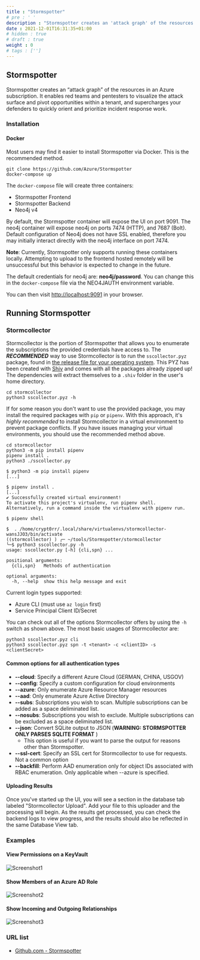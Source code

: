 ```yaml
---
title : "Stormspotter"
# pre : ' '
description : "Stormspotter creates an 'attack graph' of the resources in an Azure subscription."
date : 2021-12-01T16:31:35+01:00
# hidden : true
# draft : true
weight : 0
# tags : ['']
---
```


## Stormspotter

Stormspotter creates an “attack graph” of the resources in an Azure subscription. It enables red teams and pentesters to visualize the attack surface and pivot opportunities within a tenant, and supercharges your defenders to quickly orient and prioritize incident response work.

### Installation

#### Docker

Most users may find it easier to install Stormspotter via Docker. This is the recommended method.

```plain
git clone https://github.com/Azure/Stormspotter
docker-compose up
```

The `docker-compose` file will create three containers:

* Stormspotter Frontend
* Stormspotter Backend
* Neo4j v4

By default, the Stormspotter container will expose the UI on port 9091. The neo4j container will expose neo4j on ports 7474 (HTTP), and 7687 (Bolt). Default configuration of Neo4j does not have SSL enabled, therefore you may initially interact directly with the neo4j interface on port 7474.

**Note**: Currently, Stormspotter only supports running these containers locally. Attempting to upload to the frontend hosted remotely will be unsuccessful but this behavior is expected to change in the future.

The default credentials for neo4j are: **neo4j/password**. You can change this in the `docker-compose` file via the NEO4JAUTH environment variable.

You can then visit <http://localhost:9091> in your browser.

## Running Stormspotter

### Stormcollector

Stormcollector is the portion of Stormspotter that allows you to enumerate the subscriptions the provided credentials have access to. The **_RECOMMENDED_** way to use Stormcollector is to run the `sscollector.pyz` package, found in [the release file for your operating system](https://github.com/Azure/Stormspotter/releases/). This PYZ has been created with [Shiv](https://github.com/linkedin/shiv) and comes with all the packages already zipped up! The dependencies will extract themselves to a `.shiv` folder in the user's home directory.

```plain
cd stormcollector
python3 sscollector.pyz -h
```

If for some reason you don't want to use the provided package, you may install the required packages with `pip` or `pipenv`. With this approach, it's _highly recommended_ to install Stormcollector in a virtual environment to prevent package conflicts. If you have issues managing your virtual environments, you should use the recommended method above.

```plain
cd stormcollector
python3 -m pip install pipenv
pipenv install .
python3 ./sscollector.py
```

```plain
$ python3 -m pip install pipenv
[...]

$ pipenv install .
[...]
✔ Successfully created virtual environment! 
To activate this project's virtualenv, run pipenv shell.
Alternatively, run a command inside the virtualenv with pipenv run.

$ pipenv shell

$  . /home/crypt0rr/.local/share/virtualenvs/stormcollector-wansJJO3/bin/activate
((stormcollector) ) ╭─ ~/tools/Stormspotter/stormcollector 
╰─$ python3 sscollector.py -h    
usage: sscollector.py [-h] {cli,spn} ...

positional arguments:
  {cli,spn}   Methods of authentication

optional arguments:
  -h, --help  show this help message and exit
```

Current login types supported:

* Azure CLI (must use `az login` first)
* Service Principal Client ID/Secret

You can check out all of the options Stormcollector offers by using the `-h` switch as shown above. The most basic usages of Stormcollector are:

```plain
python3 sscollector.pyz cli
python3 sscollector.pyz spn -t <tenant> -c <clientID> -s <clientSecret>
```

#### Common options for all authentication types

* **--cloud**: Specify a different Azure Cloud (GERMAN, CHINA, USGOV)
* **--config**: Specify a custom configuration for cloud environments
* **--azure**: Only enumerate Azure Resource Manager resources
* **--aad**: Only enumerate Azure Active Directory
* **--subs**: Subscriptions you wish to scan. Multiple subscriptions can be added as a space deliminated list.
* **--nosubs**: Subscriptions you wish to exclude. Multiple subscriptions can be excluded as a space deliminated list.
* **--json**: Convert SQLite output to JSON (**WARNING: STORMSPOTTER ONLY PARSES SQLITE FORMAT** )
  * This option is useful if you want to parse the output for reasons other than Stormspotter.
* **--ssl-cert**: Specify an SSL cert for Stormcollector to use for requests. Not a common option
* **--backfill**: Perform AAD enumeration only for object IDs associated with RBAC enumeration. Only applicable when --azure is specified.

#### Uploading Results

Once you've started up the UI, you will see a section in the database tab labeled "Stormcollector Upload". Add your file to this uploader and the processing will begin. As the results get processed, you can check the backend logs to view progress, and the results should also be reflected in the same Database View tab.

### Examples

#### View Permissions on a KeyVault

![Screenshot1](images/screenshot1.png)

#### Show Members of an Azure AD Role

![Screenshot2](images/screenshot2.png)

#### Show Incoming and Outgoing Relationships

![Screenshot3](images/screenshot3.png)

### URL list

* [Github.com - Stormspotter](https://github.com/Azure/Stormspotter)
